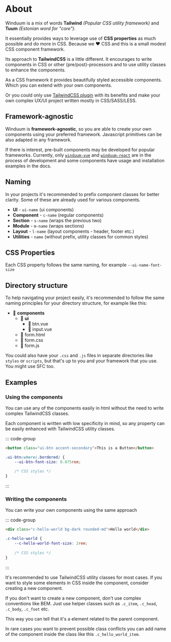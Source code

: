 # About

Winduum is a mix of words **Tailwind** _(Popular CSS utility framework)_ and **Tuum** _(Estonian word for "core")_.

It essentially provides ways to leverage use of **CSS properties** as much possible and do more in CSS. Because we ❤️ CSS and this is a small modest CSS component framework.

Its approach to **TailwindCSS** is a little different. It encourages to write components in CSS or other (pre/post)-processors and to use utility classes to enhance the components.

As a CSS framework it provides beautifully styled accessible components. Which you can extend with your own components. 

Or you could only use [TailwindCSS plugin](/docs/config) with its benefits and make your own complex UX/UI project written mostly in CSS/SASS/LESS.

## Framework-agnostic
Winduum is **framework-agnostic**, so you are able to create your own components using your preferred framework. Javascript primitives can be also adapted in any framework.

If there is interest, pre-built components may be developed for popular frameworks. Currently, only [`winduum-vue`](https://www.github.com/winduum/winduum-vue) and [`winduum-react`](https://www.github.com/winduum/winduum-react) are in the process of development and some components have usage and installation examples in the docs.

## Naming

In your projects it's recommended to prefix component classes for better clarity. Some of these are already used for various components.

* **UI** - `ui-name` (ui components)
* **Component** - `c-name` (regular components)
* **Section** - `s-name` (wraps the previous two)
* **Module** - `m-name` (wraps sections)
* **Layout** - `l-name` (layout components - header, footer etc.)
* **Utilities** - `name` (without prefix, utility classes for common styles)

## CSS Properties

Each CSS property follows the same naming, for example `--ui-name-font-size`

## Directory structure

To help navigating your project easily, it's recommended to follow the same naming principles for your directory structure, for example like this:

* 📁 **components**
    * 📁 **ui**
        * 📄 btn.vue
        * 📄 input.vue
    * 📄 form.html
    * 📄 form.css
    * 📄 form.js


You could also have your `.css` and `.js` files in separate directories like `styles` or `scripts`, but that's up to you and your framework that you use. You might use SFC too.

## Examples

### Using the components

You can use any of the components easily in html without the need to write complex TailwindCSS classes.

Each component is written with low specificity in mind, so any property can be easily enhanced with TailwindCSS utility classes.

::: code-group
```html
<button class="ui-btn accent-secondary">This is a Button</button>
```
```css
.ui-btn:where(.bordered) {
    --ui-btn-font-size: 0.875rem;
    
    /* CSS styles */
}
```
:::

### Writing the components

You can write your own components using the same approach

::: code-group
```html
<div class="c-hello-world bg-dark rounded-md">Hello world</div>
```
```css
.c-hello-world {
    --c-hello-world-font-size: 2rem;
    
    /* CSS styles */
}
```
:::

It's recommended to use TailwindCSS utility classes for most cases. If you want to style some elements in CSS inside the component, consider creating a new component.

If you don't want to create a new component, don't use complex conventions like BEM. Just use helper classes such as `.c_item`, `.c_head`, `.c_body`, `.c_foot` etc. 

This way you can tell that it's a element related to the parent component. 

In rare cases you want to prevent possible class conflicts you can add name of the component inside the class like this `.c_hello_world_item`.
